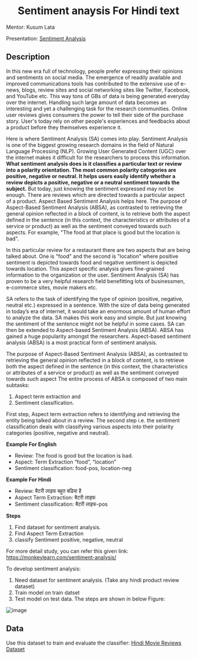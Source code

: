 <h1 align="center"> Sentiment anaysis For Hindi text</h1>

Mentor: Kusum Lata

Presentation: [Sentiment Analysis](Sentiment%20analysis_kusum.pptx)

## Description

In this new era full of technology, people prefer expressing their opinions and sentiments on social media. The emergence of readily available and improved communications tools has contributed to the extensive use of e-news, blogs, review sites and social networking sites like Twitter, Facebook, and YouTube etc. This way tons of GBs of data is being generated everyday over the internet. Handling such large amount of data becomes an interesting and yet a challenging task for the research communities. Online user reviews gives consumers the power to tell their side of the purchase story. User's today rely on other people's experiences and feedbacks about a product before they themselves experience it.

Here is where Sentiment Analysis (SA) comes into play. Sentiment Analysis is one of the biggest growing research domains in the field of Natural Language Processing (NLP). Growing User Generated Content (UGC) over the internet makes it difficult for the researchers to process this information. **What sentiment analysis does is it classifies a particular text or review into a polarity orientation. The most common polarity categories are positive, negative or neutral. It helps users easily identify whether a review depicts a positive, negative or a neutral sentiment towards the subject.** 
But today, just knowing the sentiment expressed may not be enough. There are reviews which are directed towards a particular aspect of a product. Aspect Based Sentiment Analysis helps here. The purpose of Aspect-Based Sentiment Analysis (ABSA), as contrasted to retrieving the general opinion reflected in a block of content, is to retrieve both the aspect defined in the sentence (in this context, the characteristics or attributes of a service or product) as well as the sentiment conveyed towards such aspects. For example, "The food at that place is good but the location is bad". 

In this particular review for a restaurant there are two aspects that are being talked about. One is "food" and the second is "location" where positive sentiment is depicted towards food and negative sentiment is depicted towards location. This aspect specific analysis gives fine-grained information to the organization or the user. Sentiment Analysis (SA) has proven to be a very helpful research field benefitting lots of businessmen, e-commerce sites, movie makers etc. 

SA refers to the task of identifying the type of opinion (positive, negative, neutral etc.) expressed in a sentence. With the size of data being generated in today’s era of internet, it would take an enormous amount of human effort to analyze the data. SA makes this work easy and simple. But just knowing the sentiment of the sentence might not be helpful in some cases. SA can then be extended to Aspect-based Sentiment Analysis (ABSA). ABSA has gained a huge popularity amongst the researchers. Aspect-based sentiment analysis (ABSA) is a most practical form of sentiment analysis. 

The purpose of Aspect-Based Sentiment Analysis (ABSA), as contrasted to retrieving the general opinion reflected in a block of content, is to retrieve both the aspect defined in the sentence (in this context, the characteristics or attributes of a service or product) as well as the sentiment conveyed towards such aspect
The entire process of ABSA is composed of two main subtasks: 
1. Aspect term extraction and
2. Sentiment classification. 

First step, Aspect term extraction refers to identifying and retrieving the entity being talked about in a review. 
The second step i.e. the sentiment classification deals with classifying various aspects into their polarity categories (positive, negative and neutral).

**Example For English**
- Review: The food is good but the location is bad.
- Aspect: Term Extraction “food”, “location”
- Sentiment classification: food-pos, location-neg 

**Example For Hindi** 

- Review: बैटरी लाइफ बहुत बढिया है
- Aspect Term Extraction: बैटरी लाइफ
- Sentiment classification: बैटरी लाइफ-pos

**Steps**
1. Find dataset for sentiment analysis.
2. Find Aspect Term Extraction
3. classify Sentiment positive, negative, neutral

For more detail study, you can refer this given link: https://monkeylearn.com/sentiment-analysis/

To develop sentiment analysis:
1.	Need dataset for sentiment analysis. (Take any hindi product review dataset)
2.	Train model on train datset
3.	Test model on test data.
The steps are shown in below Figure:
 
![image](https://user-images.githubusercontent.com/39075908/198519346-852a379e-8afc-49bd-9284-bec56c1cb23d.png)

## Data
Use this dataset to train and evaluate the classifier: [Hindi Movie Reviews Dataset](https://www.kaggle.com/datasets/disisbig/hindi-movie-reviews-dataset)
